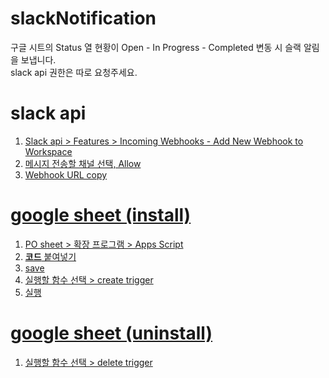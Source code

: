 # slackNotification
구글 시트의 Status 열 현황이 Open - In Progress - Completed 변동 시 슬랙 알림을 보냅니다. </br>
slack api 권한은 따로 요청주세요. 

# slack api 
1. <a href="https://api.slack.com/apps/A06ELLK941F/incoming-webhooks" target="_blank"> Slack api > Features > Incoming Webhooks - Add New Webhook to Workspace
3. 메시지 전송할 채널 선택, Allow
4. Webhook URL copy 

# google sheet (install)
1. PO sheet > 확장 프로그램 > Apps Script
2. **코드** 붙여넣기
3. save 
4. 실행할 함수 선택 > create trigger 
5. 실행

# google sheet (uninstall) 
1. 실행할 함수 선택 > delete trigger 
